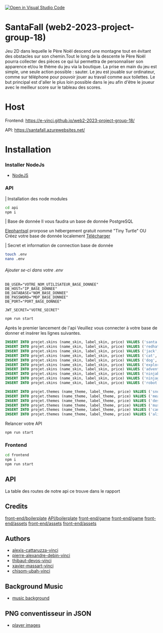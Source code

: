 [![Open in Visual Studio Code](https://classroom.github.com/assets/open-in-vscode-718a45dd9cf7e7f842a935f5ebbe5719a5e09af4491e668f4dbf3b35d5cca122.svg)](https://classroom.github.com/online_ide?assignment_repo_id=12368739&assignment_repo_type=AssignmentRepo)

# SantaFall (web2-2023-project-group-18)

Jeu 2D dans lequelle le Père Noël descend une montagne tout en évitant des obstacles sur son chemin.Tout le long de la descente le Père Noël pourra collecter des pièces ce qui lui permettra de personnaliser son apparence et/ou le thème du jeu via la boutique. La prise en main du jeu est simple, une seule action possible : sauter. Le jeu est jouable sur ordinateur, comme sur téléphone pour pouvoir jouer au travail comme aux toilettes. Le but principal est d'aller le plus loin possible dans le jeu afin d'être le joueur avec le meilleur score sur le tableau des scores.

# Host

Frontend: https://e-vinci.github.io/web2-2023-project-group-18/   

API: https://santafall.azurewebsites.net/

# Installation

### Installer NodeJs
- [NodeJS](https://nodejs.org/en)


### API
| Installation des node modules
```bash
cd api
npm i
```

| Base de donnée
Il vous faudra un  base de donnée PostgreSQL

[Elephantsql](https://www.elephantsql.com/) prorpose un hébergement gratuit nommé "Tiny Turtle"
OU 
Créez votre base de donnée localement [Télécharger](https://www.postgresql.org/download/)

| Secret et information de connection base de donnée
```bash
touch .env
nano .env
```
###### Ajouter se-ci dans votre .env
```
DB_USER="VOTRE_NOM_UTILISATEUR_BASE_DONNEE"
DB_HOST="IP_BASE_DONNEE"
DB_DATABASE="NOM_BASE_DONNEE"
DB_PASSWORD="MDP_BASE_DONNEE"
DB_PORT="PORT_BASE_DONNEE"

JWT_SECRET="VOTRE_SECRET"
```

```bash
npm run start
```

Après le premier lancement de l'api
Veuillez vous connecter à votre base de donner et insérer les lignes suivantes.

```SQL
INSERT INTO projet.skins (name_skin, label_skin, price) VALUES ('santa', 'Santa', 0);
INSERT INTO projet.skins (name_skin, label_skin, price) VALUES ('redhat', 'Red Hat', 100);
INSERT INTO projet.skins (name_skin, label_skin, price) VALUES ('jack', 'Jack', 250);
INSERT INTO projet.skins (name_skin, label_skin, price) VALUES ('cat', 'Cat', 500);
INSERT INTO projet.skins (name_skin, label_skin, price) VALUES ('dog', 'Dog', 750);
INSERT INTO projet.skins (name_skin, label_skin, price) VALUES ('explorer', 'Explorer', 1000);
INSERT INTO projet.skins (name_skin, label_skin, price) VALUES ('adventurer', 'Adventurer', 1500);
INSERT INTO projet.skins (name_skin, label_skin, price) VALUES ('ninjaboy', 'Ninja Boy', 2000);
INSERT INTO projet.skins (name_skin, label_skin, price) VALUES ('ninjagirl', 'Ninja Girl', 2500);
INSERT INTO projet.skins (name_skin, label_skin, price) VALUES ('robot', 'Robot', 5000);

INSERT INTO projet.themes (name_theme, label_theme, price) VALUES ('snow', 'Snow', 0);
INSERT INTO projet.themes (name_theme, label_theme, price) VALUES ('meadow', 'Meadow', 250);
INSERT INTO projet.themes (name_theme, label_theme, price) VALUES ('desert', 'Desert', 500);
INSERT INTO projet.themes (name_theme, label_theme, price) VALUES ('mushroom', 'Mushroom', 1000);
INSERT INTO projet.themes (name_theme, label_theme, price) VALUES ('candy', 'Candy', 2500);
INSERT INTO projet.themes (name_theme, label_theme, price) VALUES ('alien', 'Alien',  5000);
```

Relancer votre API
```bash
npm run start
```


### Frontend
```bash
cd frontend
npm i
npm run start
```


## API 
La table des routes de notre api ce trouve dans le rapport 


## Credits

[front-end/boilerplate](https://github.com/e-vinci/js-phaser-boilerplate)
[API/boilerplate](https://github.com/e-vinci/jwt-api-boilerplate)
[front-end/game](https://www.emanueleferonato.com/)
[front-end/game](https://mourner.github.io/simplify-js/)
[front-end/assets](https://craftpix.net/)
[front-end/assets](https://pzuh.itch.io/)
[front-end/assets](https://kenney.nl/assets/platformer-art-deluxe)


## Authors


- [alexis-cattaruzza-vinci](https://github.com/alexis-cattaruzza-vinci)
- [pierre-alexandre-debin-vinci](https://github.com/Padami-9)
- [thibaut-devos-vinci](https://github.com/thibaut-devos-vinci)
- [xavier-massart-vinci](https://github.com/xavier-massart-vinci)
- [chisom-ubah-vinci](https://github.com/Willom125)


## Background Music

- [music background](https://www.youtube.com/watch?v=PUJdZJIrXKw&list=PLWxfclyGJ0RHgpDQT_gS5v5GMy1Ol9d3B)

## PNG conventisseur in JSON

- [player images](https://www.codeandweb.com/texturepacker)
